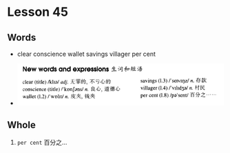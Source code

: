 # Lesson 45

## Words

- clear conscience wallet savings villager per cent

- ![Words](../../../Images/Part2/05/words-45.png)

## Whole

1. `per cent` 百分之...
